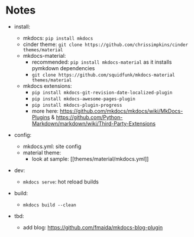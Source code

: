 

# Notes

- install:
  - mkdocs: `pip install mkdocs`
  - cinder theme: `git clone https://github.com/chrissimpkins/cinder themes/material`
  - mkdocs-material:
    - recommended: `pip install mkdocs-material` as it installs pymkdown dependencies
    - `git clone https://github.com/squidfunk/mkdocs-material themes/material`
  - mkdocs extensions:
    - `pip install mkdocs-git-revision-date-localized-plugin`
    - `pip install mkdocs-awesome-pages-plugin`
    - `pip install mkdocs-plugin-progress`
    - more here: <https://github.com/mkdocs/mkdocs/wiki/MkDocs-Plugins> & <https://github.com/Python-Markdown/markdown/wiki/Third-Party-Extensions>

- config:
  - mkdocs.yml: site config
  - material theme:
    - look at sample: [[themes/material/mkdocs.yml]]

- dev:
  - `mkdocs serve`: hot reload builds

- build:
  - `mkdocs build --clean`


- tbd:
  - add blog: https://github.com/fmaida/mkdocs-blog-plugin